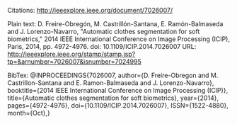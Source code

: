 Citations: http://ieeexplore.ieee.org/document/7026007/

Plain text:
D. Freire-Obregón, M. Castrillón-Santana, E. Ramón-Balmaseda and J. Lorenzo-Navarro, "Automatic clothes segmentation for soft biometrics," 2014 IEEE International Conference on Image Processing (ICIP), Paris, 2014, pp. 4972-4976.
doi: 10.1109/ICIP.2014.7026007
URL: http://ieeexplore.ieee.org/stamp/stamp.jsp?tp=&arnumber=7026007&isnumber=7024995





BibTex:
@INPROCEEDINGS{7026007, 
author={D. Freire-Obregon and M. Castrillon-Santana and E. Ramon-Balmaseda and J. Lorenzo-Navarro}, 
booktitle={2014 IEEE International Conference on Image Processing (ICIP)}, 
title={Automatic clothes segmentation for soft biometrics}, 
year={2014}, 
pages={4972-4976}, 
doi={10.1109/ICIP.2014.7026007}, 
ISSN={1522-4880}, 
month={Oct},}


